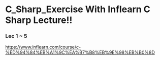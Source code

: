 # C_Sharp_Exercise With Inflearn C Sharp Lecture!!

### Lec 1   ~   5 

https://www.inflearn.com/course/c-%ED%94%84%EB%A1%9C%EA%B7%B8%EB%9E%98%EB%B0%8D
